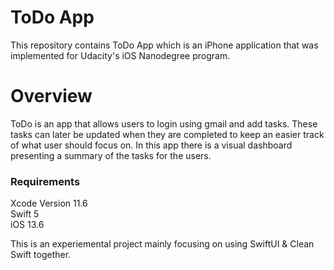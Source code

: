 # ToDo App
This repository contains ToDo App which is an iPhone application that was implemented for Udacity's iOS Nanodegree program.

# Overview
ToDo is an app that allows users to login using gmail and add tasks. These tasks can later be updated when they are completed to keep an easier track of what user should focus on. In this app there is a visual dashboard presenting a summary of the tasks for the users.

### Requirements ###
Xcode Version 11.6  <br />
Swift 5  <br />
iOS 13.6  <br />


This is an experiemental project mainly focusing on using SwiftUI & Clean Swift together.
